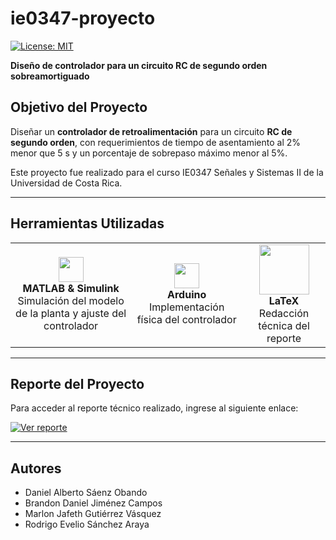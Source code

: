 # ie0347-proyecto

[![License: MIT](https://img.shields.io/badge/Licencia-MIT-green.svg)](LICENSE)

**Diseño de controlador para un circuito RC de segundo orden sobreamortiguado**

## Objetivo del Proyecto

Diseñar un **controlador de retroalimentación** para un circuito **RC de segundo orden**, con requerimientos de tiempo de asentamiento al 2% menor que 5 s y un porcentaje de sobrepaso máximo menor al 5%.

Este proyecto fue realizado para el curso IE0347 Señales y Sistemas II de la Universidad de Costa Rica.

---

## Herramientas Utilizadas

<table>
  <tr>
    <td align="center">
      <img src="https://upload.wikimedia.org/wikipedia/commons/2/21/Matlab_Logo.png" width="40"><br>
      <b>MATLAB & Simulink</b><br>
      Simulación del modelo de la planta y ajuste del controlador
    </td>
    <td align="center">
      <img src="https://upload.wikimedia.org/wikipedia/commons/8/87/Arduino_Logo.svg" width="40"><br>
      <b>Arduino</b><br>
      Implementación física del controlador
    </td>
    <td align="center">
      <img src="https://www.latex-project.org/img/latex-project-logo.svg" width="80"><br>
      <b>LaTeX</b><br>
      Redacción técnica del reporte
    </td>
  </tr>
</table>

---

## Reporte del Proyecto

Para acceder al reporte técnico realizado, ingrese al siguiente enlace:

[![Ver reporte](https://img.shields.io/badge/Ver%20reporte-main.pdf-blue?style=for-the-badge&logo=readthedocs)](https://dan1elsaenz.github.io/ie0347-proyecto/main.pdf)

---

## Autores

- Daniel Alberto Sáenz Obando
- Brandon Daniel Jiménez Campos
- Marlon Jafeth Gutiérrez Vásquez
- Rodrigo Evelio Sánchez Araya
